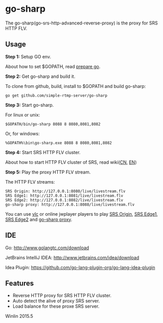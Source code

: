 # go-sharp

The go-sharp(go-srs-http-advanced-reverse-proxy) is the proxy for SRS HTTP FLV.

## Usage

<strong>Step 1:</strong> Setup GO env.

About how to set $GOPATH, read [prepare go](http://blog.csdn.net/win_lin/article/details/40618671).

<strong>Step 2:</strong> Get go-sharp and build it.

To clone from github, build, install to $GOPATH and build go-sharp:

```
go get github.com/simple-rtmp-server/go-sharp
```

<strong>Step 3:</strong> Start go-sharp.

For linux or unix:

```
$GOPATH/bin/go-sharp 8088 8 8080,8081,8082
```

Or, for windows:

```
%GOPATH%\bin\go-sharp.exe 8088 8 8080,8081,8082
```

<strong>Step 4:</strong> Start SRS HTTP FLV cluster.

About how to start HTTP FLV cluster of SRS, read wiki([CN][v2_CN_SampleHttpFlvCluster], [EN][v2_EN_SampleHttpFlvCluster])

<strong>Step 5:</strong> Play the proxy HTTP FLV stream.

The HTTP FLV streams:

```
SRS Origin: http://127.0.0.1:8080/live/livestream.flv
SRS Edge1: http://127.0.0.1:8081/live/livestream.flv
SRS Edge2: http://127.0.0.1:8082/live/livestream.flv
go-sharp proxy: http://127.0.0.1:8088/live/livestream.flv
```

You can use [vlc][vlc] or online jwplayer players to play [SRS Origin][jwplayer-flv],
[SRS Edge1][jwplayer-flv-8081], [SRS Edge2][jwplayer-flv-8082] and [go-sharp proxy][jwplayer-flv-8088].

## IDE

Go: http://www.golangtc.com/download

JetBrains IntelliJ IDEA: http://www.jetbrains.com/idea/download

Idea Plugin: https://github.com/go-lang-plugin-org/go-lang-idea-plugin

## Features

* Reverse HTTP proxy for SRS HTTP FLV cluster.
* Auto detect the alive of proxy SRS server.
* Load balance for these proxe SRS server.

Winlin 2015.5


[v2_CN_SampleHttpFlvCluster]: https://github.com/simple-rtmp-server/srs/wiki/v2_CN_SampleHttpFlvCluster
[v2_EN_SampleHttpFlvCluster]: https://github.com/simple-rtmp-server/srs/wiki/v2_EN_SampleHttpFlvCluster
[vlc]: http://www.videolan.org/
[jwplayer-flv]: http://www.ossrs.net/players/jwplayer6.html?stream=livestream.flv&server=127.0.0.1&hls_port=8080&hls_autostart=true
[jwplayer-flv-8081]: http://www.ossrs.net/players/jwplayer6.html?stream=livestream.flv&server=127.0.0.1&hls_port=8081&hls_autostart=true
[jwplayer-flv-8082]: http://www.ossrs.net/players/jwplayer6.html?stream=livestream.flv&server=127.0.0.1&hls_port=8082&hls_autostart=true
[jwplayer-flv-8088]: http://www.ossrs.net/players/jwplayer6.html?stream=livestream.flv&server=127.0.0.1&hls_port=8088&hls_autostart=true
